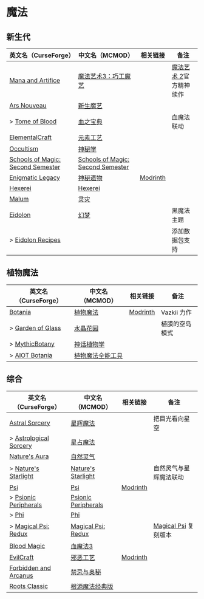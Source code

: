 # 魔法

## 新生代

| 英文名（CurseForge）                                                                                               | 中文名（MCMOD）                                                           | 相关链接                                              | 备注                                                          |
| ------------------------------------------------------------------------------------------------------------------ | ------------------------------------------------------------------------- | ----------------------------------------------------- | ------------------------------------------------------------- |
| [Mana and Artifice](https://www.curseforge.com/minecraft/mc-mods/mana-and-artifice)                                | [魔法艺术3：巧工魔艺](https://www.mcmod.cn/class/2773.html)               |                                                       | [魔法艺术 2](https://www.mcmod.cn/class/203.html)官方精神续作 |
| [Ars Nouveau](https://www.curseforge.com/minecraft/mc-mods/ars-nouveau)                                            | [新生魔艺](https://www.mcmod.cn/class/3468.html)                          |                                                       |                                                               |
| > [Tome of Blood](https://www.curseforge.com/minecraft/mc-mods/tome-of-blood)                                      | [血之宝典](https://www.mcmod.cn/class/4673.html)                          |                                                       | 血魔法联动                                                    |
| [ElementalCraft](https://www.curseforge.com/minecraft/mc-mods/elemental-craft)                                     | [元素工艺](https://www.mcmod.cn/class/3504.html)                          |                                                       |                                                               |
| [Occultism](https://www.curseforge.com/minecraft/mc-mods/occultism)                                                | [神秘学](https://www.mcmod.cn/class/3986.html)                            |                                                       |                                                               |
| [Schools of Magic: Second Semester](https://www.curseforge.com/minecraft/mc-mods/schools-of-magic-second-semester) | [Schools of Magic: Second Semester](https://www.mcmod.cn/class/4549.html) |                                                       |                                                               |
| [Enigmatic Legacy](https://www.curseforge.com/minecraft/mc-mods/enigmatic-legacy)                                  | [神秘遗物](https://www.mcmod.cn/class/2239.html)                          | [Modrinth](https://modrinth.com/mod/enigmatic-legacy) |                                                               |
| [Hexerei](https://www.curseforge.com/minecraft/mc-mods/hexerei)                                                    | [Hexerei](https://www.mcmod.cn/class/5238.html)                           |                                                       |                                                               |
| [Malum](https://www.curseforge.com/minecraft/mc-mods/malum)                                                        | [灵灾](https://www.mcmod.cn/class/4712.html)                              |                                                       |                                                               |
| [Eidolon](https://www.curseforge.com/minecraft/mc-mods/eidolon)                                                    | [幻梦](https://www.mcmod.cn/class/3469.html)                              |                                                       | 黑魔法主题                                                    |
| > [Eidolon Recipes](https://www.curseforge.com/minecraft/mc-mods/eidolon-recipes)                                  |                                                                           |                                                       | 添加数据包支持                                                |

## 植物魔法

| 英文名（CurseForge）                                                                      | 中文名（MCMOD）                                          | 相关链接                                     | 备注           |
| ----------------------------------------------------------------------------------------- | -------------------------------------------------------- | -------------------------------------------- | -------------- |
| [Botania](https://www.curseforge.com/minecraft/mc-mods/botania)                           | [植物魔法](https://www.mcmod.cn/class/332.html)          | [Modrinth](https://modrinth.com/mod/botania) | Vazkii 力作    |
| > [Garden of Glass](https://www.curseforge.com/minecraft/mc-mods/botania-garden-of-glass) | [水晶花园](https://www.mcmod.cn/class/645.html)          |                                              | 植膜的空岛模式 |
| > [MythicBotany](https://www.curseforge.com/minecraft/mc-mods/mythicbotany)               | [神话植物学](https://www.mcmod.cn/class/3644.html)       |                                              |                |
| > [AIOT Botania](https://www.curseforge.com/minecraft/mc-mods/aiot-botania)               | [植物魔法全能工具](https://www.mcmod.cn/class/1544.html) |                                              |                |

## 综合

| 英文名（CurseForge）                                                                        | 中文名（MCMOD）                                             | 相关链接                                       | 备注                                                        |
| ------------------------------------------------------------------------------------------- | ----------------------------------------------------------- | ---------------------------------------------- | ----------------------------------------------------------- |
| [Astral Sorcery](https://www.curseforge.com/minecraft/mc-mods/astral-sorcery)               | [星辉魔法](https://www.mcmod.cn/class/639.html)             |                                                | 把目光看向星空                                              |
| > [Astrological Sorcery](https://www.curseforge.com/minecraft/mc-mods/astrological-sorcery) | [星占魔法](https://www.mcmod.cn/class/3253.html)            |                                                |                                                             |
| [Nature's Aura](https://www.curseforge.com/minecraft/mc-mods/natures-aura)                  | [自然灵气](https://www.mcmod.cn/class/1547.html)            |                                                |                                                             |
| > [Nature's Starlight](https://www.curseforge.com/minecraft/mc-mods/natures-starlight)      | [Nature's Starlight](https://www.mcmod.cn/class/6299.html)  |                                                | 自然灵气与星辉魔法联动                                      |
| [Psi](https://www.curseforge.com/minecraft/mc-mods/psi)                                     | [Psi](https://www.mcmod.cn/class/470.html)                  | [Modrinth](https://modrinth.com/mod/psi)       |                                                             |
| > [Psionic Peripherals](https://www.curseforge.com/minecraft/mc-mods/psionic-peripherals)   | [Psionic Peripherals](https://www.mcmod.cn/class/4711.html) |                                                |                                                             |
| > [Phi](https://www.curseforge.com/minecraft/mc-mods/phi)                                   | [Phi](https://www.mcmod.cn/class/5745.html)                 |                                                |                                                             |
| > [Magical Psi: Redux](https://www.curseforge.com/minecraft/mc-mods/magical-psi-redux)      | [Magical Psi: Redux](https://www.mcmod.cn/class/3659.html)  |                                                | [Magical Psi](https://www.mcmod.cn/class/986.html) 复刻版本 |
| [Blood Magic](https://www.curseforge.com/minecraft/mc-mods/blood-magic)                     | [血魔法3](https://www.mcmod.cn/class/5501.html)             |                                                |                                                             |
| [EvilCraft](https://www.curseforge.com/minecraft/mc-mods/evilcraft)                         | [邪恶工艺](https://www.mcmod.cn/class/352.html)             | [Modrinth](https://modrinth.com/mod/evilcraft) |                                                             |
| [Forbidden and Arcanus](https://www.curseforge.com/minecraft/mc-mods/forbidden-arcanus)     | [禁忌与奥秘](https://www.mcmod.cn/class/2226.html)          |                                                |                                                             |
| [Roots Classic](https://www.curseforge.com/minecraft/mc-mods/roots-classic)                 | [根源魔法经典版](https://www.mcmod.cn/class/1490.html)      |                                                |                                                             |
